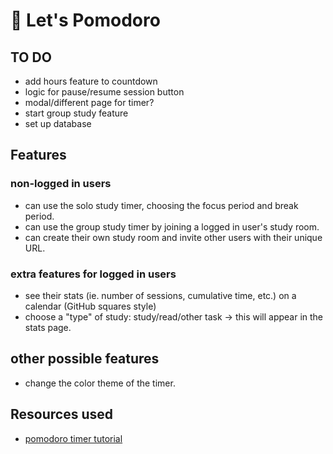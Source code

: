 # 🍅 Let's Pomodoro

## TO DO

- add hours feature to countdown
- logic for pause/resume session button
- modal/different page for timer?
- start group study feature
- set up database

## Features

### non-logged in users

- can use the solo study timer, choosing the focus period and break period.
- can use the group study timer by joining a logged in user's study room.
- can create their own study room and invite other users with their unique URL.

### extra features for logged in users

- see their stats (ie. number of sessions, cumulative time, etc.) on a calendar (GitHub squares style)
- choose a "type" of study: study/read/other task -> this will appear in the stats page.

## other possible features

- change the color theme of the timer.

## Resources used

- [pomodoro timer tutorial](https://www.youtube.com/watch?v=9z1qBcFwdXg&ab_channel=AleksPopovic)
